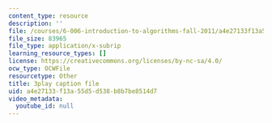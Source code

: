 ```yaml
---
content_type: resource
description: ''
file: /courses/6-006-introduction-to-algorithms-fall-2011/a4e27133f13a55d5d538b8b7be8514d7_oRpERQA4Vik.srt
file_size: 83965
file_type: application/x-subrip
learning_resource_types: []
license: https://creativecommons.org/licenses/by-nc-sa/4.0/
ocw_type: OCWFile
resourcetype: Other
title: 3play caption file
uid: a4e27133-f13a-55d5-d538-b8b7be8514d7
video_metadata:
  youtube_id: null
---
```


